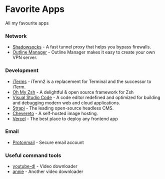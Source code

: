 # Favorite Apps
All my favourite apps

### Network

* [Shadowsocks](https://github.com/shadowsocks/shadowsocks/tree/master) - A fast tunnel proxy that helps you bypass firewalls.
* [Outline Manager](https://getoutline.org/) - Outline Manager makes it easy to create your own VPN server. 

### Development

* [iTerms](https://iterm2.com/) - iTerm2 is a replacement for Terminal and the successor to iTerm.
* [Oh My Zsh](https://ohmyz.sh/) - A delightful & open source framework for Zsh
* [Visual Studio Code](https://code.visualstudio.com/) - A code editor redefined and optimized for building and debugging modern web and cloud applications.
* [Strapi](https://www.strapi.io/) - The leading open-source headless CMS.
* [Chevereto](https://chevereto.com/) - A self-hosted image hosting.
* [Vercel](https://vercel.com/) - The best place to deploy any frontend app

### Email

* [Protonmail](http://protonmail.com/) - Secure email account

### Useful command tools

* [youtube-dl](https://youtube-dl.org/) - Video downloader
* [annie](https://github.com/iawia002/annie) - Another video downloader
